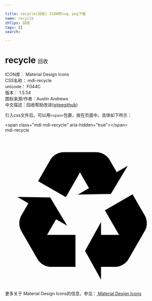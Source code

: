 ```yaml
---

title: recycle(回收) ICON转svg、png下载
name: recycle
zhTips: 回收
tags: []
search: 

---
```


# recycle  <small style="font-size: 60%;font-weight: 100">回收</small>


<div class="detail-page">
<p>
<span>
ICON库：
<span class="badge-secondary badge">Material Design Icons</span> 
</span>
<br/>
<span>
CSS名称：
<span class="badge-secondary badge">mdi-recycle</span> 
</span>
<br/>
<span>
unicode：
<span class="badge-secondary badge">F044C</span> 
<copy-btn content='F044C' btn-title=""></copy-btn>
<copy-btn :content='String.fromCodePoint(parseInt("F044C", 16))' btn-title="复制U"></copy-btn>
</span>
<br/>
<span>
版本：
<span class="badge-secondary badge">1.5.54</span> 
</span>
<br/>
<span>图标来源/作者：<span class="badge-light badge">Austin Andrews</span></span> 
<br/>
<span class="zh-detail">中文描述：<span class="badge-primary badge">回收</span><span class="help-link"><span>帮助改进</span>(<a href="https://gitee.com/liuwave/icon-helper/edit/master/json/material/recycle.json" target="_blank" rel="noopener noreferrer">gitee</a><a href="https://github.com/liuwave/icon-helper/edit/master/json/material/recycle.json" target="_blank" rel="noopener noreferrer">github</a></span>)</span><br/>
</p>
</div>
<div class="alert alert-dark">
  <i class="mdi mdi-recycle mdi-48px"></i>
  <i class="mdi mdi-recycle mdi-36px"></i>
  <i class="mdi mdi-recycle mdi-24px"></i>
  <i class="mdi mdi-recycle mdi-18px"></i>
</div>
<div>
  <p>引入css文件后，可以用<code>&lt;span&gt;</code>包裹，放在页面中。具体如下所示：    
  </p>
  <div class="alert alert-primary" style="font-size: 14px">
    &lt;span class="mdi mdi-recycle" aria-hidden="true"&gt;&lt;/span&gt;
    <copy-btn content='<span class="mdi mdi-recycle" aria-hidden="true"></span>'></copy-btn>
  </div>
  <div class="alert alert-secondary">
    <i class="mdi mdi-recycle"
    style="font-size: 24px"
    aria-hidden="true"></i> mdi-recycle
    <copy-btn content="mdi-recycle" btn-title="复制图标名称"></copy-btn>
  </div>
</div>
<div id="svg" class="svg-wrap">
<svg xmlns="http://www.w3.org/2000/svg" viewBox="0 0 24 24"><path d="M21.82,15.42L19.32,19.75C18.83,20.61 17.92,21.06 17,21H15V23L12.5,18.5L15,14V16H17.82L15.6,12.15L19.93,9.65L21.73,12.77C22.25,13.54 22.32,14.57 21.82,15.42M9.21,3.06H14.21C15.19,3.06 16.04,3.63 16.45,4.45L17.45,6.19L19.18,5.19L16.54,9.6L11.39,9.69L13.12,8.69L11.71,6.24L9.5,10.09L5.16,7.59L6.96,4.47C7.37,3.64 8.22,3.06 9.21,3.06M5.05,19.76L2.55,15.43C2.06,14.58 2.13,13.56 2.64,12.79L3.64,11.06L1.91,10.06L7.05,10.14L9.7,14.56L7.97,13.56L6.56,16H11V21H7.4C6.47,21.07 5.55,20.61 5.05,19.76Z" /></svg>
</div>
<detail full-name='mdi-recycle'></detail>
    
<div><p>更多关于 Material Design Icons的信息，参见：<a target="_blank" href="https://iconhelper.cn/material.html"> Material Design Icons</a>
</p></div>
